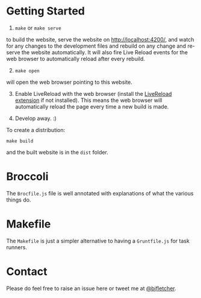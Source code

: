 # Getting Started

1. `make` or `make serve`

to build the website, serve the website on <a href="http://localhost:4200/">http://localhost:4200/</a>, and watch for any changes to the development files and rebuild on any change and re-serve the website automatically. It will also fire Live Reload events for the web browser to automatically reload after every rebuild.

2. `make open`

will open the web browser pointing to this website.

3. Enable LiveReload with the web browser (install the <a href="https://chrome.google.com/webstore/detail/livereload/jnihajbhpnppcggbcgedagnkighmdlei?hl=en">LiveReload extension</a> if not installed). This means the web browser will automatically reload the page every time a new build is made.

4. Develop away. :)

To create a distribution:

`make build`

and the built website is in the `dist` folder.

# Broccoli

The `Brocfile.js` file is well annotated with explanations of what the various things do.

# Makefile

The `Makefile` is just a simpler alternative to having a `Gruntfile.js` for task runners.

# Contact

Please do feel free to raise an issue here or tweet me at <a href="//twitter.com/bjfletcher">@bjfletcher</a>.